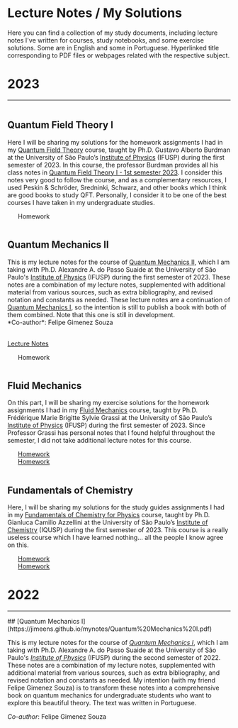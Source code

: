 # Lecture Notes / My Solutions

Here you can find a collection of my study documents, including lecture notes I've written for courses, study notebooks, and some exercise solutions. Some are in English and some in Portuguese. Hyperlinked title corresponding to PDF files or webpages related with the respective subject.

# 2023
<div>
  <hr>
</div>

<head>
  <link rel="stylesheet" href="{{ '/assets/css/cardstyle.css?v=' | append: site.github.build_revision | relative_url }}">
</head>
  
<div class="container">
  <div class="cta">
    <img src="https://raw.githubusercontent.com/Jimeens/jimeens.github.io/main/images/Homework%201%20-%20cover%20page%20QTF%20I.png" alt="">
    <div class="text">
      <h2>Quantum Field Theory I</h2>
      <p>Here I will be sharing my solutions for the homework assignments I had in my <a href="https://uspdigital.usp.br/jupiterweb/obterDisciplina?sgldis=4305107">Quantum Field Theory</a> course, taught by Ph.D. Gustavo Alberto Burdman at the University of São Paulo’s <a href="https://portal.if.usp.br/">Institute of Physics</a> (IFUSP) during the first semester of 2023. In this course, the professor Burdman provides all his class notes in <a href="http://fma.if.usp.br/~burdman/QFT1/qft1index.html">Quantum Field Theory I - 1st semester 2023</a>. I consider this notes very good to follow the course, and as a complementary resources, I used Peskin & Schröder, Sredninki, Schwarz, and other books which I think are good books to study QFT. Personally, I consider it to be one of the best courses I have taken in my undergraduate studies.</p>
    </div>
  </div>
  <div style="color:#fff; margin-right: 20px"> 
    <ol>
      <li><a>Homework</a></li>
    </ol> 
  </div>
  <div class="cta">
    <img src="https://raw.githubusercontent.com/Jimeens/jimeens.github.io/main/images/Cover%20page%20QMII.png" alt="">
    <div class="text">
      <h2>Quantum Mechanics II</h2>
      <p>This is my lecture notes for the course of <a href="https://uspdigital.usp.br/jupiterweb/obterDisciplina?sgldis=4302404">Quantum Mechanics II</a>, which I am taking with Ph.D. Alexandre A. do Passo Suaide at the University of São Paulo's <a href="https://portal.if.usp.br/">Institute of Physics</a> (IFUSP) during the first semester of 2023. These notes are a combination of my lecture notes, supplemented with additional material from various sources, such as extra bibliography, and revised notation and constants as needed. These lecture notes are a continuation of <a href="https://uspdigital.usp.br/jupiterweb/obterDisciplina?sgldis=4302403">Quantum Mechanics I</a>, so the intention is still to publish a book with both of them combined. Note that this one is still in development.
      <br>
      *Co-author*: Felipe Gimenez Souza</p>
      <br>
      <a href="https://jimeens.github.io/mynotes/Quantum%20Mechanics%20II.pdf">Lecture Notes</a>
    </div>
  </div>
  <div style="color:#fff; margin-right: 20px"> 
    <ol>
      <li><a>Homework</a></li>
    </ol> 
  </div>
  <div class="cta">
    <img src="https://raw.githubusercontent.com/Jimeens/jimeens.github.io/main/images/Homework%20-%20cover%20page%20FM.png" alt="">
    <div class="text">
      <h2>Fluid Mechanics</h2>
      <p>On this part, I will be sharing my exercise solutions for the homework assignments I had in my <a href="https://uspdigital.usp.br/jupiterweb/obterDisciplina?sgldis=4300324">Fluid Mechanics</a> course, taught by Ph.D. Frédérique Marie Brigitte Sylvie Grassi at the University of São Paulo’s <a href="https://portal.if.usp.br/">Institute of Physics</a> (IFUSP) during the first semester of 2023. Since Professor Grassi has personal notes that I found helpful throughout the semester, I did not take additional lecture notes for this course.</p>
    </div>
  </div>
  <div style="color:#fff; margin-right: 20px"> 
    <ol>
      <li><a href="https://jimeens.github.io/mynotes/Fluid%20Mechanics/Homework%201.pdf">Homework</a></li>
      <li><a href="https://jimeens.github.io/mynotes/Fluid%20Mechanics/Homework%202.pdf">Homework</a></li>
    </ol> 
  </div>
  <div class="cta">
    <img src="https://raw.githubusercontent.com/Jimeens/jimeens.github.io/main/images/Homework%20-%20cover%20page%20FQ.png" alt="">
    <div class="text">
      <h2>Fundamentals of Chemistry</h2>
      <p>Here, I will be sharing my solutions for the study guides assignments I had in my <a href="https://uspdigital.usp.br/jupiterweb/obterDisciplina?sgldis=QFL0606">Fundamentals of Chemistry for Physics</a> course, taught by Ph.D. Gianluca Camillo Azzellini at the University of São Paulo’s <a href="https://www.iq.usp.br/portaliqusp/">Institute of Chemistry</a> (IQUSP) during the first semester of 2023. This course is a really useless course which I have learned nothing... all the people I know agree on this.</p>
    </div>
  </div>
  <div style="color:#fff"> 
    <ol>
      <li><a href="https://jimeens.github.io/mynotes/Fundamentals%20of%20Chemistry/Study%20Guide%20I.pdf">Homework</a></li>
      <li><a href="https://jimeens.github.io/mynotes/Fundamentals%20of%20Chemistry/Study%20Guide%20II.pdf">Homework</a></li>
    </ol> 
  </div>
</div> 

  
  
  
  
  






# 2022
<div>
  <hr>
</div>
## [Quantum Mechanics I](https://jimeens.github.io/mynotes/Quantum%20Mechanics%20I.pdf)

This is my lecture notes for the course of [*Quantum Mechanics I*](https://uspdigital.usp.br/jupiterweb/obterDisciplina?sgldis=4302403), which I am taking with Ph.D. Alexandre A. do Passo Suaide at the University of São Paulo's [*Institute of Physics*](https://portal.if.usp.br/) (IFUSP) during the second semester of 2022. These notes are a combination of my lecture notes, supplemented with additional material from various sources, such as extra bibliography, and revised notation and constants as needed. My intention (with my friend Felipe Gimenez Souza) is to transform these notes into a comprehensive book on quantum mechanics for undergraduate students who want to explore this beautiful theory. The text was written in Portuguese.

*Co-author*: Felipe Gimenez Souza
<br>
